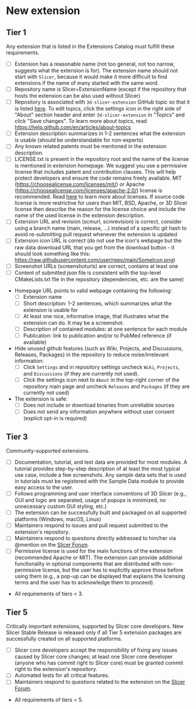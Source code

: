 <!--
Thank you for contributing to 3D Slicer!
- To add a new extension with this pull request: Please keep content of "New extension" section and put an 'x' in the brackets for each todo item to indicate that you have accomplished that prerequisite.
- To update an existing extension with this pull request: Please delete all text in this template and just describe which extension is updated and optionally tell us in a sentence what has been changed. To make extension updates easier in the future you may consider replacing specific git hash in your json file by a branch name (for example: `main` for Slicer Preview Releases; `(majorVersion).(minorVersion)` such as `5.6` for Slicer Stable Releases).
-->

# New extension

<!-- To make sure users can find your extension, understand what it is intended for and how to use it, please complete the checklist below. You do not need to complete all the item by the time you submit the pull request, but most likely the changes will only be merged if all the tasks are done. "Tier" of your extension will be determined based on the set of requirements you fulfill. See more information about the submission process here: https://slicer.readthedocs.io/en/latest/developer_guide/extensions.html.
 -->


## Tier 1

Any extension that is listed in the Extensions Catalog must fulfill these requirements.

- [ ] Extension has a reasonable name (not too general, not too narrow, suggests what the extension is for). The extension name should not start with `Slicer`, because it would make it more difficult to find extensions if the name of many started with the same word.
- [ ] Repository name is Slicer+ExtensionName (except if the repository that hosts the extension can be also used without Slicer)
- [ ] Repository is associated with `3d-slicer-extension` GitHub topic so that it is listed [here](https://github.com/topics/3d-slicer-extension). To edit topics, click the settings icon in the right side of "About" section header and enter `3d-slicer-extension` in "Topics" and click "Save changes". To learn more about topics, read https://help.github.com/en/articles/about-topics
- [ ] Extension description summarizes in 1-2 sentences what the extension is usable (should be understandable for non-experts)
- [ ] Any known related patents must be mentioned in the extension description.
- [ ] LICENSE.txt is present in the repository root and the name of the license is mentioned in extension homepage. We suggest you use a permissive license that includes patent and contribution clauses. This will help protect developers and ensure the code remains freely available. MIT (https://choosealicense.com/licenses/mit/) or Apache (https://choosealicense.com/licenses/apache-2.0/) license is recommended. Read [here](https://opensource.guide/legal/#which-open-source-license-is-appropriate-for-my-project) to learn more about licenses. If source code license is more restrictive for users than MIT, BSD, Apache, or 3D Slicer license then describe the reason for the license choice and include the name of the used license in the extension description.
- [ ] Extension URL and revision (scmurl, scmrevision) is correct, consider using a branch name (main, release, ...) instead of a specific git hash to avoid re-submitting pull request whenever the extension is updated
- [ ] Extension icon URL is correct (do not use the icon's webpage but the raw data download URL that you get from the download button - it should look something like this: https://raw.githubusercontent.com/user/repo/main/SomeIcon.png)
- [ ] Screenshot URLs (screenshoturls) are correct, contains at least one
- [ ] Content of submitted json file is consistent with the top-level CMakeLists.txt file in the repository (dependencies, etc. are the same)
- Homepage URL points to valid webpage containing the following:
  - [ ] Extension name
  - [ ] Short description: 1-2 sentences, which summarizes what the extension is usable for
  - [ ] At least one nice, informative image, that illustrates what the extension can do. It may be a screenshot.
  - [ ] Description of contained modules: at one sentence for each module
  - [ ] Publication: link to publication and/or to PubMed reference (if available)
- Hide unused github features (such as Wiki, Projects, and Discussions, Releases, Packages) in the repository to reduce noise/irrelevant information:
  - [ ] Click `Settings` and in repository settings uncheck `Wiki`, `Projects`, and `Discussions` (if they are currently not used).
  - [ ] Click the settings icon next to `About` in the top-right corner of the repository main page and uncheck `Releases` and `Packages` (if they are currently not used)
- The extension is safe:
  - [ ] Does not include or download binaries from unreliable sources
  - [ ] Does not send any information anywhere without user consent (explicit opt-in is required)

## Tier 3

Community-supported extensions.

- [ ] Documentation, tutorial, and test data are provided for most modules. A tutorial provides step-by-step description of at least the most typical use case, include a few screenshots. Any sample data sets that is used in tutorials must be registered with the Sample Data module to provide easy access to the user.
- [ ] Follows programming and user interface conventions of 3D Slicer (e.g., GUI and logic are separated, usage of popups is minimized, no unnecessary custom GUI styling, etc.)
- [ ] The extension can be successfully built and packaged on all supported platforms (Windows, macOS, Linux)
- [ ] Maintainers respond to issues and pull request submitted to the extension's repository.
- [ ] Maintainers respond to questions directly addressed to him/her via @mention on the [Slicer Forum](https://discourse.slicer.org).
- [ ] Permissive license is used for the main functions of the extension (recommended Apache or MIT). The extension can provide additional functionality in optional components that are distributed with non-permissive license, but the user has to explicitly approve those before using them (e.g., a pop-up can be displayed that explains the licensing terms and the user has to acknowledge them to proceed).
- All requirements of tiers < 3.

## Tier 5

Critically important extensions, supported by Slicer core developers. New Slicer Stable Release is released only if all Tier 5 extension packages are successfully created on all supported platforms.

- [ ] Slicer core developers accept the responsibility of fixing any issues caused by Slicer core changes; at least one Slicer core developer (anyone who has commit right to Slicer core) must be granted commit right to the extension's repository.
- [ ] Automated tests for all critical features.
- [ ] Maintainers respond to questions related to the extension on the [Slicer Forum](https://discourse.slicer.org).
- All requirements of tiers < 5.

<!-- Feel free to add any questions or comments here. -->
